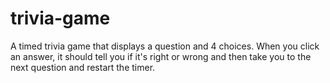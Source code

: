 # trivia-game

A timed trivia game that displays a question and 4 choices. When you click an answer, it should tell you if it's right or wrong and then take you to the next question and restart the timer. 


